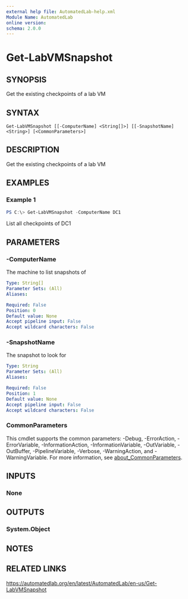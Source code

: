 ```yaml
---
external help file: AutomatedLab-help.xml
Module Name: AutomatedLab
online version:
schema: 2.0.0
---
```


# Get-LabVMSnapshot

## SYNOPSIS
Get the existing checkpoints of a lab VM

## SYNTAX

```
Get-LabVMSnapshot [[-ComputerName] <String[]>] [[-SnapshotName] <String>] [<CommonParameters>]
```

## DESCRIPTION
Get the existing checkpoints of a lab VM

## EXAMPLES

### Example 1
```powershell
PS C:\> Get-LabVMSnapshot -ComputerName DC1
```

List all checkpoints of DC1

## PARAMETERS

### -ComputerName
The machine to list snapshots of

```yaml
Type: String[]
Parameter Sets: (All)
Aliases:

Required: False
Position: 0
Default value: None
Accept pipeline input: False
Accept wildcard characters: False
```

### -SnapshotName
The snapshot to look for

```yaml
Type: String
Parameter Sets: (All)
Aliases:

Required: False
Position: 1
Default value: None
Accept pipeline input: False
Accept wildcard characters: False
```

### CommonParameters
This cmdlet supports the common parameters: -Debug, -ErrorAction, -ErrorVariable, -InformationAction, -InformationVariable, -OutVariable, -OutBuffer, -PipelineVariable, -Verbose, -WarningAction, and -WarningVariable. For more information, see [about_CommonParameters](http://go.microsoft.com/fwlink/?LinkID=113216).

## INPUTS

### None
## OUTPUTS

### System.Object
## NOTES

## RELATED LINKS
https://automatedlab.org/en/latest/AutomatedLab/en-us/Get-LabVMSnapshot
